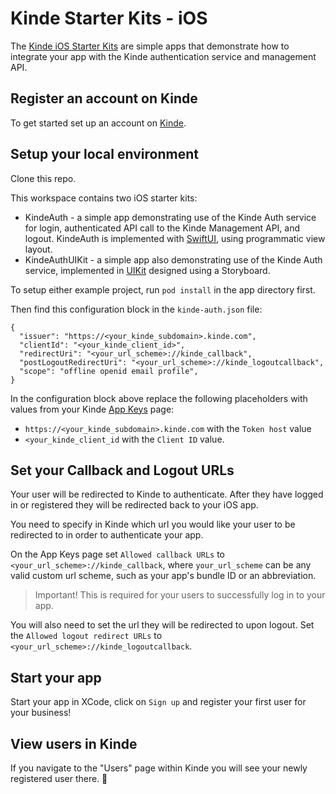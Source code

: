 # Kinde Starter Kits - iOS

The [Kinde iOS Starter Kits](https://github.com/kinde-starter-kits/ios-starter-kit) are simple apps
that demonstrate how to integrate your app with the Kinde authentication service and management API.

## Register an account on Kinde

To get started set up an account on [Kinde](https://app.kinde.com/register).

## Setup your local environment

Clone this repo.

This workspace contains two iOS starter kits:

- KindeAuth - a simple app demonstrating use of the Kinde Auth service for login, authenticated API call to the Kinde Management API, and logout.
  KindeAuth is implemented with [SwiftUI](https://developer.apple.com/documentation/swiftui/), using programmatic view layout.
- KindeAuthUIKit - a simple app also demonstrating use of the Kinde Auth service,
  implemented in [UIKit](https://developer.apple.com/documentation/uikit) designed using a Storyboard.

To setup either example project, run `pod install` in the app directory first.

Then find this configuration block in the `kinde-auth.json` file:

```
{
  "issuer": "https://<your_kinde_subdomain>.kinde.com",
  "clientId": "<your_kinde_client_id>",
  "redirectUri": "<your_url_scheme>://kinde_callback",
  "postLogoutRedirectUri": "<your_url_scheme>://kinde_logoutcallback",
  "scope": "offline openid email profile",
}
```

In the configuration block above replace the following placeholders with values from your Kinde [App Keys](https://kinde.com/docs/the-basics/getting-app-keys) page:

- `https://<your_kinde_subdomain>.kinde.com` with the `Token host` value
- `<your_kinde_client_id` with the `Client ID` value.

## Set your Callback and Logout URLs

Your user will be redirected to Kinde to authenticate. After they have logged in or registered they will be redirected back to your iOS app.

You need to specify in Kinde which url you would like your user to be redirected to in order to authenticate your app.

On the App Keys page set `Allowed callback URLs` to `<your_url_scheme>://kinde_callback`, where `your_url_scheme` can be any valid custom url scheme,
such as your app's bundle ID or an abbreviation.

> Important! This is required for your users to successfully log in to your app.

You will also need to set the url they will be redirected to upon logout. Set the `Allowed logout redirect URLs` to `<your_url_scheme>://kinde_logoutcallback`.

## Start your app

Start your app in XCode, click on `Sign up` and register your first user for your business!

## View users in Kinde

If you navigate to the "Users" page within Kinde you will see your newly registered user there. 🚀
